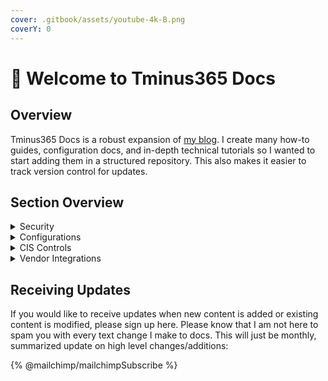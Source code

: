 ```yaml
---
cover: .gitbook/assets/youtube-4k-B.png
coverY: 0
---
```


# 🚀 Welcome to Tminus365 Docs

## Overview

Tminus365 Docs is a robust expansion of [my blog](https://tminus365.com/). I create many how-to guides, configuration docs, and in-depth technical tutorials so I wanted to start adding them in a structured repository. This also makes it easier to track version control for updates.&#x20;

## Section Overview&#x20;

<details>

<summary>Security </summary>

The security section shows recommend security controls across the Microsoft 365 Suite offerings based on the CIS Controls. Each control contains the following subsections and enablement materials:

* Description
* Policy Definition
* Licensing Considerations&#x20;
* Set Up Instructions
* End-User Impact
* PowerShell Scripts
* Video Tutorials

</details>

<details>

<summary>Configurations</summary>

The configurations section contains relevant how-to information for configuring certain settings across various services and/or vendors.&#x20;

</details>

<details>

<summary>CIS Controls</summary>

This section will likely evolve into "Compliance" over time but today it contains links to obtain my premium content where I map Microsoft 365 security configurations to the CIS Controls.&#x20;

</details>

<details>

<summary>Vendor Integrations</summary>

This section includes any vendor integration documentation I have created over time. In many cases, it is leveraging the vendor API to perform some type of automation or integration with Microsoft 365.&#x20;

</details>



## Receiving Updates

If you would like to receive updates when new content is added or existing content is modified, please sign up here. Please know that I am not here to spam you with every text change I make to docs. This will just be monthly, summarized update on high level changes/additions:&#x20;

{% @mailchimp/mailchimpSubscribe %}
